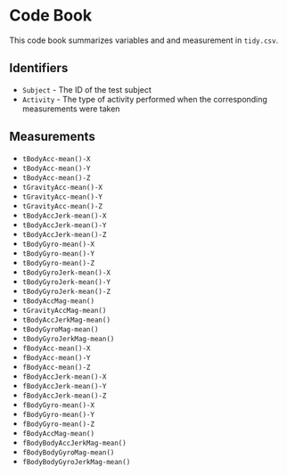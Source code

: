 # Code Book

This code book summarizes variables and and measurement in `tidy.csv`.

## Identifiers

* `Subject` - The ID of the test subject
* `Activity` - The type of activity performed when the corresponding measurements were taken

## Measurements

* `tBodyAcc-mean()-X`
* `tBodyAcc-mean()-Y`
* `tBodyAcc-mean()-Z`
* `tGravityAcc-mean()-X`
* `tGravityAcc-mean()-Y`
* `tGravityAcc-mean()-Z`
* `tBodyAccJerk-mean()-X`
* `tBodyAccJerk-mean()-Y`
* `tBodyAccJerk-mean()-Z`
* `tBodyGyro-mean()-X`
* `tBodyGyro-mean()-Y`
* `tBodyGyro-mean()-Z`
* `tBodyGyroJerk-mean()-X`
* `tBodyGyroJerk-mean()-Y`
* `tBodyGyroJerk-mean()-Z`
* `tBodyAccMag-mean()`
* `tGravityAccMag-mean()`
* `tBodyAccJerkMag-mean()`
* `tBodyGyroMag-mean()`
* `tBodyGyroJerkMag-mean()`
* `fBodyAcc-mean()-X`
* `fBodyAcc-mean()-Y`
* `fBodyAcc-mean()-Z`
* `fBodyAccJerk-mean()-X`
* `fBodyAccJerk-mean()-Y`
* `fBodyAccJerk-mean()-Z`
* `fBodyGyro-mean()-X`
* `fBodyGyro-mean()-Y`
* `fBodyGyro-mean()-Z`
* `fBodyAccMag-mean()`
* `fBodyBodyAccJerkMag-mean()`
* `fBodyBodyGyroMag-mean()`
* `fBodyBodyGyroJerkMag-mean()`
